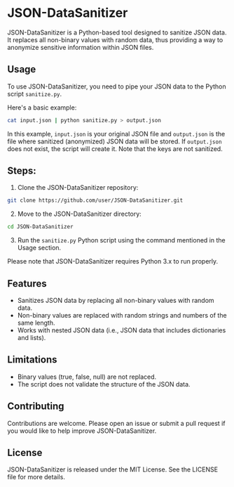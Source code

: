 # JSON-DataSanitizer

JSON-DataSanitizer is a Python-based tool designed to sanitize JSON data. It replaces all non-binary values with random data, thus providing a way to anonymize sensitive information within JSON files.

## Usage

To use JSON-DataSanitizer, you need to pipe your JSON data to the Python script `sanitize.py`. 

Here's a basic example:

```bash
cat input.json | python sanitize.py > output.json
```

In this example, `input.json` is your original JSON file and `output.json` is the file where sanitized (anonymized) JSON data will be stored. If `output.json` does not exist, the script will create it. Note that the keys are not sanitized. 

## Steps:

1. Clone the JSON-DataSanitizer repository:
```bash
git clone https://github.com/user/JSON-DataSanitizer.git
```
2. Move to the JSON-DataSanitizer directory:
```bash
cd JSON-DataSanitizer
```
3. Run the `sanitize.py` Python script using the command mentioned in the Usage section.

Please note that JSON-DataSanitizer requires Python 3.x to run properly.

## Features

- Sanitizes JSON data by replacing all non-binary values with random data.
- Non-binary values are replaced with random strings and numbers of the same length.
- Works with nested JSON data (i.e., JSON data that includes dictionaries and lists).

## Limitations

- Binary values (true, false, null) are not replaced.
- The script does not validate the structure of the JSON data.

## Contributing

Contributions are welcome. Please open an issue or submit a pull request if you would like to help improve JSON-DataSanitizer.

## License

JSON-DataSanitizer is released under the MIT License. See the LICENSE file for more details.

